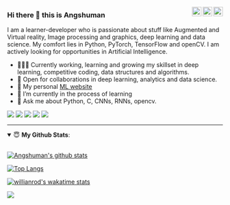 <a href="https://twitter.com/Every1callAngsu" target="_blank" rel="nofollow"><img align="right" alt="Angshu's Twitter" width="22px" src="https://cdn.jsdelivr.net/npm/simple-icons@v3/icons/twitter.svg" /></a><a href="https://www.linkedin.com/in/angshumansengupta98" target="_blank" rel="nofollow"><img align="right" alt="Angshu's LinkedIn" width="22px" src="https://cdn.jsdelivr.net/npm/simple-icons@v3/icons/linkedin.svg" /></a><a href="https://www.instagram.com/angshunreal" target="_blank" rel="nofollow"><img align="right" alt="Angshu's Insta" width="22px" src="https://cdn.jsdelivr.net/npm/simple-icons@v3/icons/instagram.svg" /></a>

### Hi there 👋 this is Angshuman
I am a learner-developer who is passionate about stuff like Augmented and Virtual reality, Image processing and graphics, deep learning and data science. My comfort lies in Python, PyTorch, TensorFlow and openCV. I am actively looking for opportunities in Artificial Intelligence.
- 👨🏽‍💻 Currently working, learning and growing my skillset in deep learning, competitive coding, data structures and algorithms.
- 🤝 Open for collaborations in deep learning, analytics and data science.
- 👋 My personal [ML website](https://Coderangshu.github.io)
- 🌱 I’m currently in the process of learning 
- 💬 Ask me about Python, C, CNNs, RNNs, opencv.

<img src="https://img.shields.io/badge/python%20-%2314354C.svg?&style=for-the-badge&logo=python&logoColor=white" />     <img src="https://img.shields.io/badge/c%20-%2300599C.svg?&style=for-the-badge&logo=c&logoColor=white" />     <img src="https://img.shields.io/badge/java-%23ED8B00.svg?&style=for-the-badge&logo=java&logoColor=white" />      <img src="https://img.shields.io/badge/html-%23239120.svg?&style=flat-square&logo=html5&logoColor=white" />     <img src="https://img.shields.io/badge/javascript%20-%23323330.svg?&style=for-the-badge&logo=javascript&logoColor=%23F7DF1E" />

---
<details open>
 <summary> 😇 <b>My Github Stats</b>: </summary>
<br>
<p align = "center">
  
  [![Angshuman's github stats](https://github-readme-stats.vercel.app/api?username=Coderangshu&count_private=true&show_icons=true&theme=tokyonight)](https://github.com/Coderangshu/github-readme-stats)
  
  [![Top Langs](https://github-readme-stats.vercel.app/api/top-langs/?username=Coderangshu&theme=tokyonight&layout=compact)](https://github.com/Coderangshu/github-readme-stats)
  
  [![willianrod's wakatime stats](https://github-readme-stats.vercel.app/api/wakatime?username=willianrod&theme=tokyonight)](https://github.com/Coderangshu/github-readme-stats)

  <img src="https://komarev.com/ghpvc/?username=Coderangshu&label=MyProfileViews&color=blue&style=plastic%22%20alt=%22Coderangshu" />
</p>
</details>


<!--
**Coderangshu/Coderangshu** is a ✨ _special_ ✨ repository because its `README.md` (this file) appears on your GitHub profile.

Here are some ideas to get you started:

- 🔭 I’m currently working on ...
- 🌱 I’m currently learning ...
- 👯 I’m looking to collaborate on ...
- 🤔 I’m looking for help with ...
- 💬 Ask me about ...
- 📫 How to reach me: ...
- 😄 Pronouns: ...
- ⚡ Fun fact: ...
-->

